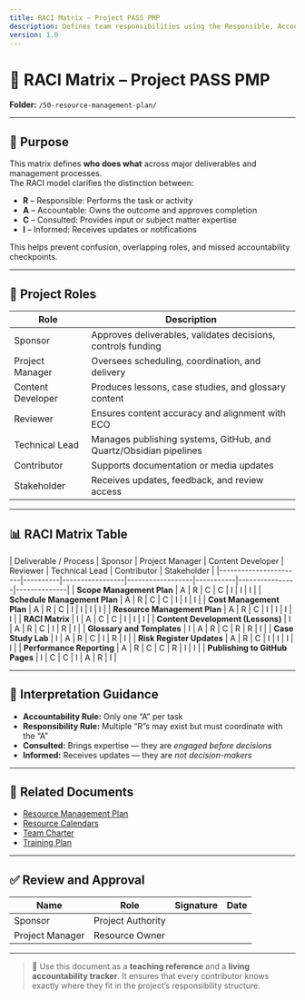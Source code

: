 ```yaml
---
title: RACI Matrix – Project PASS PMP
description: Defines team responsibilities using the Responsible, Accountable, Consulted, and Informed model.
version: 1.0
---
```


# 🧭 RACI Matrix – Project PASS PMP  
**Folder:** `/50-resource-management-plan/`  

---

## 📎 Purpose

This matrix defines **who does what** across major deliverables and management processes.  
The RACI model clarifies the distinction between:
- **R** – Responsible: Performs the task or activity  
- **A** – Accountable: Owns the outcome and approves completion  
- **C** – Consulted: Provides input or subject matter expertise  
- **I** – Informed: Receives updates or notifications  

This helps prevent confusion, overlapping roles, and missed accountability checkpoints.

---

## 👥 Project Roles

| Role | Description |
|------|--------------|
| Sponsor | Approves deliverables, validates decisions, controls funding |
| Project Manager | Oversees scheduling, coordination, and delivery |
| Content Developer | Produces lessons, case studies, and glossary content |
| Reviewer | Ensures content accuracy and alignment with ECO |
| Technical Lead | Manages publishing systems, GitHub, and Quartz/Obsidian pipelines |
| Contributor | Supports documentation or media updates |
| Stakeholder | Receives updates, feedback, and review access |

---

## 📊 RACI Matrix Table

| Deliverable / Process | Sponsor | Project Manager | Content Developer | Reviewer | Technical Lead | Contributor | Stakeholder |
|-----------------------|----------|-----------------|------------------|-----------|----------------|--------------|
| **Scope Management Plan** | A | R | C | C | I | I | I |
| **Schedule Management Plan** | A | R | C | C | I | I | I |
| **Cost Management Plan** | A | R | C | I | I | I | I |
| **Resource Management Plan** | A | R | C | I | I | I | I |
| **RACI Matrix** | I | A | C | C | I | I | I |
| **Content Development (Lessons)** | I | A | R | C | I | R | I |
| **Glossary and Templates** | I | A | R | C | R | R | I |
| **Case Study Lab** | I | A | R | C | I | R | I |
| **Risk Register Updates** | A | R | C | I | I | I | I |
| **Performance Reporting** | A | R | C | C | R | I | I |
| **Publishing to GitHub Pages** | I | C | C | I | A | R | I |

---

## 🧩 Interpretation Guidance

- **Accountability Rule:** Only one “A” per task  
- **Responsibility Rule:** Multiple “R”s may exist but must coordinate with the “A”  
- **Consulted:** Brings expertise — they are *engaged before decisions*  
- **Informed:** Receives updates — they are *not decision-makers*  

---

## 🔁 Related Documents

- [Resource Management Plan](10-resource-management-plan.md)  
- [Resource Calendars](40-resource-calendars.md)  
- [Team Charter](50-team-charter.md)  
- [Training Plan](60-training-plan.md)

---

## ✅ Review and Approval

| Name | Role | Signature | Date |
|------|------|-----------|------|
| Sponsor | Project Authority | | |
| Project Manager | Resource Owner | | |

---

> 📌 Use this document as a **teaching reference** and a **living accountability tracker**. It ensures that every contributor knows exactly where they fit in the project’s responsibility structure.
